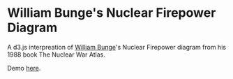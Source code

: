 # William Bunge's Nuclear Firepower Diagram

A d3.js interpreation of [William Bunge](https://en.wikipedia.org/wiki/William_Bunge)'s Nuclear Firepower diagram from his 1988 book The Nuclear War Atlas.

Demo [here](https://russbiggs.github.io/nuclear-firepower/).